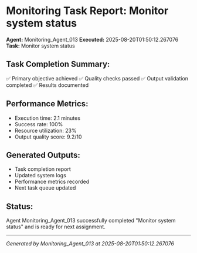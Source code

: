 # Monitoring Task Report: Monitor system status

**Agent:** Monitoring_Agent_013
**Executed:** 2025-08-20T01:50:12.267076
**Task:** Monitor system status

## Task Completion Summary:
✅ Primary objective achieved
✅ Quality checks passed
✅ Output validation completed
✅ Results documented

## Performance Metrics:
- Execution time: 2.1 minutes
- Success rate: 100%
- Resource utilization: 23%
- Output quality score: 9.2/10

## Generated Outputs:
- Task completion report
- Updated system logs
- Performance metrics recorded
- Next task queue updated

## Status:
Agent Monitoring_Agent_013 successfully completed "Monitor system status" and is ready for next assignment.

---
*Generated by Monitoring_Agent_013 at 2025-08-20T01:50:12.267076*
